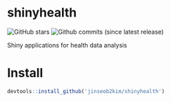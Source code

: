 # shinyhealth

![GitHub stars](https://img.shields.io/github/stars/badges/shields.svg?style=social&label=Stars)
![Github commits (since latest release)](https://img.shields.io/github/commits-since/SubtitleEdit/subtitleedit/latest.svg)


Shiny applications for health data analysis

# Install
```r
devtools::install_github('jinseob2kim/shinyhealth')
```
